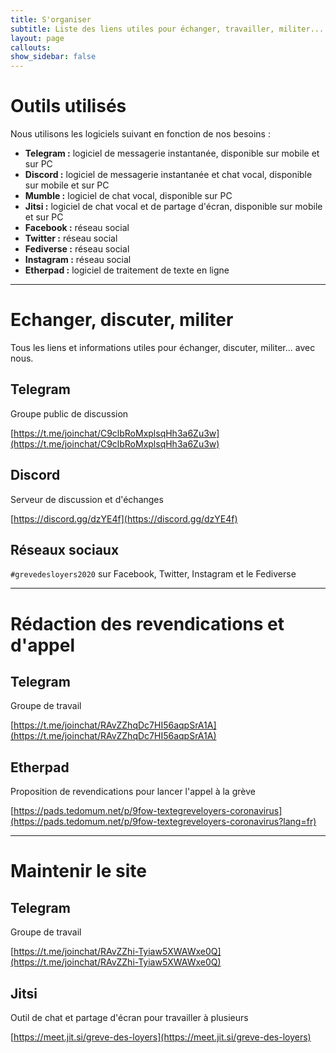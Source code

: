 ```yaml
---
title: S'organiser
subtitle: Liste des liens utiles pour échanger, travailler, militer... bref, s'organiser
layout: page
callouts: 
show_sidebar: false
---
```


# Outils utilisés

Nous utilisons les logiciels suivant en fonction de nos besoins :

- **Telegram :** logiciel de messagerie instantanée, disponible sur mobile et sur PC
- **Discord :** logiciel de messagerie instantanée et chat vocal, disponible sur mobile et sur PC
- **Mumble :** logiciel de chat vocal, disponible sur PC
- **Jitsi :** logiciel de chat vocal et de partage d'écran, disponible sur mobile et sur PC
- **Facebook :** réseau social
- **Twitter :** réseau social
- **Fediverse :** réseau social
- **Instagram :** réseau social
- **Etherpad :** logiciel de traitement de texte en ligne 

---

# Echanger, discuter, militer

Tous les liens et informations utiles pour échanger, discuter, militer... avec nous.

## Telegram

Groupe public de discussion 

[https://t.me/joinchat/C9clbRoMxplsqHh3a6Zu3w](https://t.me/joinchat/C9clbRoMxplsqHh3a6Zu3w)

## Discord

Serveur de discussion et d'échanges

[https://discord.gg/dzYE4f](https://discord.gg/dzYE4f)

## Réseaux sociaux

`#grevedesloyers2020` sur Facebook, Twitter, Instagram et le Fediverse

---

# Rédaction des revendications et d'appel 

## Telegram

Groupe de travail

[https://t.me/joinchat/RAvZZhqDc7HI56aqpSrA1A](https://t.me/joinchat/RAvZZhqDc7HI56aqpSrA1A)

## Etherpad

Proposition de revendications pour lancer l'appel à la grève

[https://pads.tedomum.net/p/9fow-textegreveloyers-coronavirus](https://pads.tedomum.net/p/9fow-textegreveloyers-coronavirus?lang=fr)

---

# Maintenir le site

## Telegram 

Groupe de travail

[https://t.me/joinchat/RAvZZhi-Tyiaw5XWAWxe0Q](https://t.me/joinchat/RAvZZhi-Tyiaw5XWAWxe0Q)

## Jitsi

Outil de chat et partage d'écran pour travailler à plusieurs

[https://meet.jit.si/greve-des-loyers](https://meet.jit.si/greve-des-loyers)
